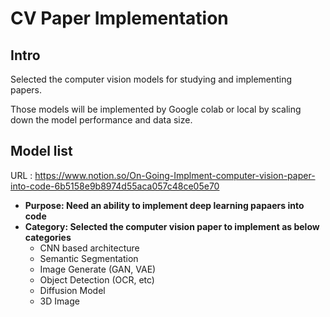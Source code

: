 # CV Paper Implementation

## Intro

Selected the computer vision models for studying and implementing papers. 

Those models will be implemented by Google colab or local by scaling down the model performance and data size.

## Model list
URL : https://www.notion.so/On-Going-Implment-computer-vision-paper-into-code-6b5158e9b8974d55aca057c48ce05e70

- **Purpose: Need an ability to implement deep learning papaers into code**
- **Category: Selected the computer vision paper to implement as below categories**
    - CNN based architecture
    - Semantic Segmentation
    - Image Generate (GAN, VAE)
    - Object Detection (OCR, etc)
    - Diffusion Model
    - 3D Image
